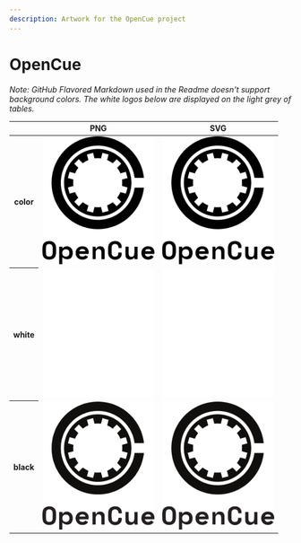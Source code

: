 ```yaml
---
description: Artwork for the OpenCue project
---
```


# OpenCue

*Note: GitHub Flavored Markdown used in the Readme doesn't support background colors. The white logos below are displayed on the light grey of tables.*

<table class="logos-table">
	<thead>
        <tr>
            <th></th>
            <th>PNG</th>
            <th>SVG</th>
        </tr>
    </thead>
    <tbody>
        <tr>
            <th>color</th>
            <td><a href="stacked/color/opencue-stacked-color.png" download><img src="stacked/color/opencue-stacked-color.png" width="200"></a></td>
            <td><a href="stacked/color/opencue-stacked-color.svg" download><img src="stacked/color/opencue-stacked-color.svg" width="200"></a></td>
        </tr>
        <tr>
            <th>white</th>
            <td><a href="stacked/white/opencue-stacked-white.png" download><img src="stacked/white/opencue-stacked-white.png" width="200"></a></td>
            <td><a href="stacked/white/opencue-stacked-white.svg" download><img src="stacked/white/opencue-stacked-white.svg" width="200"></a></td>
        </tr>
        <tr>
            <th>black</th>
            <td><a href="stacked/black/opencue-stacked-black.png" download><img src="stacked/black/opencue-stacked-black.png" width="200"></a></td>
            <td><a href="stacked/black/opencue-stacked-black.svg" download><img src="stacked/black/opencue-stacked-black.svg" width="200"></a></td>
        </tr>
    </tbody>
</table>




